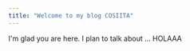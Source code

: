 ```yaml
---
title: "Welcome to my blog COSIITA"
---
```


I'm glad you are here. I plan to talk about ... HOLAAA

